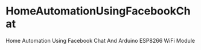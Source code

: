 # HomeAutomationUsingFacebookChat
Home Automation Using Facebook Chat And Arduino ESP8266 WiFi Module
